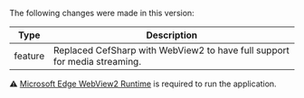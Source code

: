 The following changes were made in this version:

| Type | Description |
| ---- | ----------- |
| feature | Replaced CefSharp with WebView2 to have full support for media streaming. |

⚠ [Microsoft Edge WebView2 Runtime](https://developer.microsoft.com/en-us/microsoft-edge/webview2/) is required to run the application.

[comment]: # (Use one of the following types: bugfix, feature)